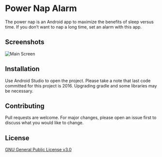 # Power Nap Alarm

The power nap is an Android app to maximize the benefits of sleep versus time. If you don’t want to nap a long time, set an alarm with this app.

## Screenshots

![Main Screen](https://lh3.ggpht.com/XMei0wmHPs8OYyN_q0wb6i_SIuegMJBIKeu5hHZtc5UmbKaBtuL48iARfgYRcdNwl0Y=w1440-h620-rw)

## Installation

Use Android Studio to open the project. Please take a note that last code committed for this project is 2016. Upgrading gradle and some libraries may be necessary.

## Contributing
Pull requests are welcome. For major changes, please open an issue first to discuss what you would like to change.

## License
[GNU General Public License v3.0](https://choosealicense.com/licenses/gpl-3.0/)
